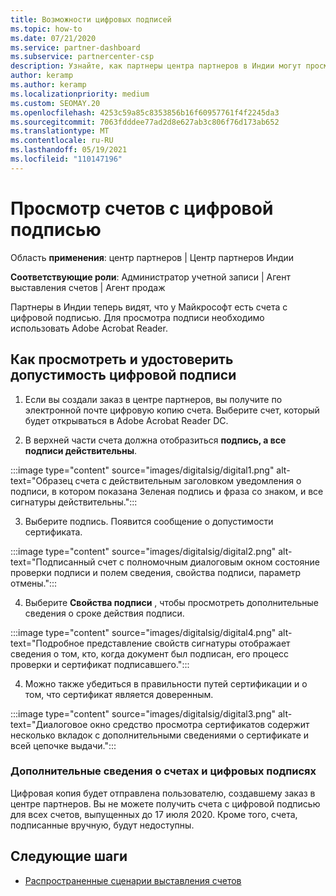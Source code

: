 ```yaml
---
title: Возможности цифровых подписей
ms.topic: how-to
ms.date: 07/21/2020
ms.service: partner-dashboard
ms.subservice: partnercenter-csp
description: Узнайте, как партнеры центра партнеров в Индии могут просматривать счета с цифровой подписью и получать цифровые копии счетов по заказам, созданным в центре партнеров.
author: keramp
ms.author: keramp
ms.localizationpriority: medium
ms.custom: SEOMAY.20
ms.openlocfilehash: 4253c59a85c8353856b16f60957761f4f2245da3
ms.sourcegitcommit: 7063fdddee77ad2d8e627ab3c806f76d173ab652
ms.translationtype: MT
ms.contentlocale: ru-RU
ms.lasthandoff: 05/19/2021
ms.locfileid: "110147196"
---
```

# <a name="view-digitally-signed-invoices"></a>Просмотр счетов с цифровой подписью

Область **применения**: центр партнеров | Центр партнеров Индии

**Соответствующие роли**: Администратор учетной записи | Агент выставления счетов | Агент продаж

Партнеры в Индии теперь видят, что у Майкрософт есть счета с цифровой подписью. Для просмотра подписи необходимо использовать Adobe Acrobat Reader.

## <a name="how-to-view-and-insure-a-valid-digital-signature"></a>Как просмотреть и удостоверить допустимость цифровой подписи


1. Если вы создали заказ в центре партнеров, вы получите по электронной почте цифровую копию счета. Выберите счет, который будет открываться в Adobe Acrobat Reader DC.


2. В верхней части счета должна отобразиться **подпись, а все подписи действительны**.
 
 :::image type="content" source="images/digitalsig/digital1.png" alt-text="Образец счета с действительным заголовком уведомления о подписи, в котором показана Зеленая подпись и фраза со знаком, и все сигнатуры действительны.":::

3. Выберите подпись. Появится сообщение о допустимости сертификата.

:::image type="content" source="images/digitalsig/digital2.png" alt-text="Подписанный счет с полномочным диалоговым окном состояние проверки подписи и полем сведения, свойства подписи, параметр отмены."::: 

4. Выберите **Свойства подписи** , чтобы просмотреть дополнительные сведения о сроке действия подписи.

:::image type="content" source="images/digitalsig/digital4.png" alt-text="Подробное представление свойств сигнатуры отображает сведения о том, кто, когда документ был подписан, его процесс проверки и сертификат подписавшего."::: 

4. Можно также убедиться в правильности путей сертификации и о том, что сертификат является доверенным.

 :::image type="content" source="images/digitalsig/digital3.png" alt-text="Диалоговое окно средство просмотра сертификатов содержит несколько вкладок с дополнительными сведениями о сертификате и всей цепочке выдачи.":::

### <a name="additional-information-on-invoices-and-digital-signatures"></a>Дополнительные сведения о счетах и цифровых подписях

Цифровая копия будет отправлена пользователю, создавшему заказ в центре партнеров. Вы не можете получить счета с цифровой подписью для всех счетов, выпущенных до 17 июля 2020. Кроме того, счета, подписанные вручную, будут недоступны.

## <a name="next-steps"></a>Следующие шаги

- [Распространенные сценарии выставления счетов](common-billing-scenarios.md)